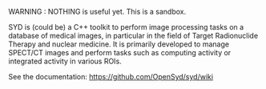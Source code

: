 

WARNING : NOTHING is useful yet. This is a sandbox.


SYD is (could be) a C++ toolkit to perform image processing tasks on a database of medical images, in particular in the field of Target Radionuclide Therapy and nuclear medicine. It is primarily developed to manage SPECT/CT images and perform tasks such as computing activity or integrated activity in various ROIs.


See the documentation: https://github.com/OpenSyd/syd/wiki
